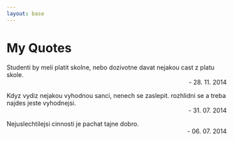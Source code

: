 ```yaml
---
layout: base
---
```


# My Quotes


Studenti by meli platit skolne, nebo dozivotne davat nejakou cast z platu skole.
<span style="text-align: right; width: 100%; display: block;">- 28. 11. 2014</span>

Kdyz vydiz nejakou vyhodnou sanci, nenech se zaslepit. rozhlidni se a treba najdes jeste vyhodnejsi.
<span style="text-align: right; width: 100%; display: block;">- 31. 07. 2014</span>

Nejuslechtilejsi cinnosti je pachat tajne dobro.
<span style="text-align: right; width: 100%; display: block;">- 06. 07. 2014</span>

